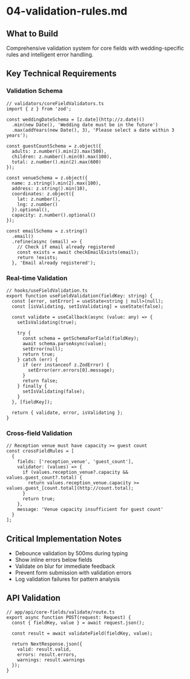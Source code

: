 # 04-validation-rules.md

## What to Build

Comprehensive validation system for core fields with wedding-specific rules and intelligent error handling.

## Key Technical Requirements

### Validation Schema

```
// validators/coreFieldValidators.ts
import { z } from 'zod';

const weddingDateSchema = [z.date](http://z.date)()
  .min(new Date(), 'Wedding date must be in the future')
  .max(addYears(new Date(), 3), 'Please select a date within 3 years');

const guestCountSchema = z.object({
  adults: z.number().min(2).max(500),
  children: z.number().min(0).max(100),
  total: z.number().min(2).max(600)
});

const venueSchema = z.object({
  name: z.string().min(2).max(100),
  address: z.string().min(10),
  coordinates: z.object({
    lat: z.number(),
    lng: z.number()
  }).optional(),
  capacity: z.number().optional()
});

const emailSchema = z.string()
  .email()
  .refine(async (email) => {
    // Check if email already registered
    const exists = await checkEmailExists(email);
    return !exists;
  }, 'Email already registered');
```

### Real-time Validation

```
// hooks/useFieldValidation.ts
export function useFieldValidation(fieldKey: string) {
  const [error, setError] = useState<string | null>(null);
  const [isValidating, setIsValidating] = useState(false);
  
  const validate = useCallback(async (value: any) => {
    setIsValidating(true);
    
    try {
      const schema = getSchemaForField(fieldKey);
      await schema.parseAsync(value);
      setError(null);
      return true;
    } catch (err) {
      if (err instanceof z.ZodError) {
        setError(err.errors[0].message);
      }
      return false;
    } finally {
      setIsValidating(false);
    }
  }, [fieldKey]);
  
  return { validate, error, isValidating };
}
```

### Cross-field Validation

```
// Reception venue must have capacity >= guest count
const crossFieldRules = [
  {
    fields: ['reception_venue', 'guest_count'],
    validator: (values) => {
      if (values.reception_venue?.capacity && values.guest_count?.total) {
        return values.reception_venue.capacity >= values.guest_[count.total](http://count.total);
      }
      return true;
    },
    message: 'Venue capacity insufficient for guest count'
  }
];
```

## Critical Implementation Notes

- Debounce validation by 500ms during typing
- Show inline errors below fields
- Validate on blur for immediate feedback
- Prevent form submission with validation errors
- Log validation failures for pattern analysis

## API Validation

```
// app/api/core-fields/validate/route.ts
export async function POST(request: Request) {
  const { fieldKey, value } = await request.json();
  
  const result = await validateField(fieldKey, value);
  
  return NextResponse.json({
    valid: result.valid,
    errors: result.errors,
    warnings: result.warnings
  });
}
```
